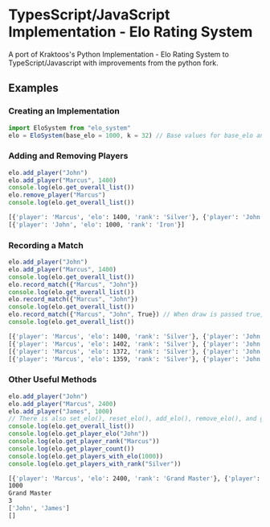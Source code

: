 # TypesScript/JavaScript Implementation - Elo Rating System

A port of Kraktoos's Python Implementation - Elo Rating System to
TypeScript/Javascript with improvements from the python fork.

## Examples

### Creating an Implementation

```javascript
import EloSystem from "elo_system"
elo = EloSystem(base_elo = 1000, k = 32) // Base values for base_elo and k and has support for rankings
```

### Adding and Removing Players

```javascript
elo.add_player("John")
elo.add_player("Marcus", 1400)
console.log(elo.get_overall_list())
elo.remove_player("Marcus")
console.log(elo.get_overall_list())
```

```bash
[{'player': 'Marcus', 'elo': 1400, 'rank': 'Silver'}, {'player': 'John', 'elo': 1000, 'rank': 'Iron'}]
[{'player': 'John', 'elo': 1000, 'rank': 'Iron'}]
```

### Recording a Match

```javascript
elo.add_player("John")
elo.add_player("Marcus", 1400)
console.log(elo.get_overall_list())
elo.record_match({"Marcus", "John"})
console.log(elo.get_overall_list())
elo.record_match({"Marcus", "John"})
console.log(elo.get_overall_list())
elo.record_match({"Marcus", "John", True}) // When draw is passed true, regardless who is the winner, the match is a draw
console.log(elo.get_overall_list())
```

```bash
[{'player': 'Marcus', 'elo': 1400, 'rank': 'Silver'}, {'player': 'John', 'elo': 1000, 'rank': 'Iron'}]
[{'player': 'Marcus', 'elo': 1402, 'rank': 'Silver'}, {'player': 'John', 'elo': 997, 'rank': 'Iron'}]
[{'player': 'Marcus', 'elo': 1372, 'rank': 'Silver'}, {'player': 'John', 'elo': 1026, 'rank': 'Iron'}]
[{'player': 'Marcus', 'elo': 1359, 'rank': 'Silver'}, {'player': 'John', 'elo': 1038, 'rank': 'Iron'}]
```

### Other Useful Methods

```javascript
elo.add_player("John")
elo.add_player("Marcus", 2400)
elo.add_player("James", 1000)
// There is also set_elo(), reset_elo(), add_elo(), remove_elo(), and get_wins() etc...
console.log(elo.get_overall_list())
console.log(elo.get_player_elo("John"))
console.log(elo.get_player_rank("Marcus"))
console.log(elo.get_player_count())
console.log(elo.get_players_with_elo(1000))
console.log(elo.get_players_with_rank("Silver"))
```

```bash
[{'player': 'Marcus', 'elo': 2400, 'rank': 'Grand Master'}, {'player': 'John', 'elo': 1000, 'rank': 'Iron'}, {'player': 'James', 'elo': 1000, 'rank': 'Iron'}]
1000
Grand Master
3
['John', 'James']
[]
```
